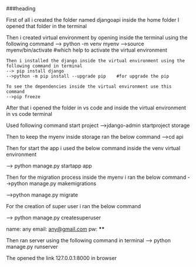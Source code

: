 ###heading

First of all i created the folder named djangoapi inside the home folder
I opened that folder in the terminal

Then i created virtual environment by opening inside the terminal using the following command
--> python -m venv myenv
-->source myenv/bin/activate #which help to activate the virtual environment

    Then i installed the django inside the virtual environment using the following command in terminal
    --> pip install django
    -->python -m pip install --upgrade pip    #for upgrade the pip

    To see the dependencies inside the virtual environment use this command
    -->pip freeze

After that i opened the folder in vs code and inside the virtual environment in vs code terminal

Used following command start project
-->jdango-admin startproject storage

Then to keep the myenv inside storage ran the below command
-->cd api

Then for start the app i used the below command inside the venv virtual environment

--> python manage.py startapp app

Then for the migration process inside the myenv i ran the below command
-->python manage.py makemigrations

-->python manage.py migrate

For the creation of super user i ran the below command

--> python manage.py createsuperuser

name: any
email: any@gmail.com
pw: **\*\***

Then ran server using the following command in terminal
--> python manage.py runserver

The opened the link 127.0.0.1:8000 in browser
